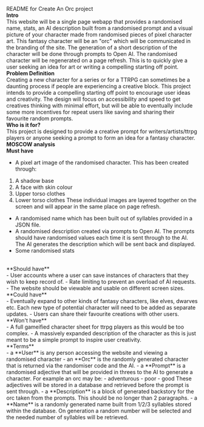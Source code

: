README for Create An Orc project
<br />
**Intro**
<br />
This website will be a single page webapp that provides a randomised name, stats, an AI description built from a randomised prompt and a visual
picture of your character made from randomised pieces of pixel character art. This fantasy character will be an "orc" 
which will be communicated in the branding of the site.
The generation of a short description of the character will be done through prompts to Open AI.
The randomised character will be regenerated on a page refresh. This is to quickly give a user 
seeking an idea for art or writing a compelling starting off point.
<br />
**Problem Definition**
<br />
Creating a new character for a series or for a TTRPG can sometimes be a daunting process if people are
experiencing a creative block. 
This project intends to provide a compelling starting off point to encourage user ideas and creativity.
The design will focus on accessibility and speed to get creatives thinking with minimal effort, but will be
able to eventually include some more incentives for repeat users like saving and sharing their 
favourite random prompts.
<br />
**Who is it for?**
<br />
This project is designed to provide a creative prompt for writers/artists/ttrpg players or anyone seeking a
prompt to form an idea for a fantasy character.
<br />
**MOSCOW analysis**
<br />
**Must have**
<br/>
- A pixel art image of the randomised character. This has been created through:
1. A shadow base
2. A face with skin colour
3. Upper torso clothes
4. Lower torso clothes
These individual images are layered together on the screen and will appear in the same place on page refresh.
- A randomised name which has been built out of syllables provided in a JSON file.
- A randomised description created via prompts to Open AI. The prompts should have randomised values each time it is sent
through to the AI. The AI generates the description which will be sent back and displayed.
- Some randomised stats
<br />
**Should have**
<br />
- User accounts where a user can save instances of characters that they wish to keep record of.
- Rate limiting to prevent an overload of AI requests.
- The website should be viewable and usable on different screen sizes.
<br />
**Could have**
<br />
- Eventually expand to other kinds of fantasy characters, like elves, dwarves etc. Each new type of potential character
will need to be added as separate updates.
- Users can share their favourite creations with other users.
<br />
**Won't have**
<br />
- A full gameified character sheet for ttrpg players as this would be too complex.
- A massively expanded description of the character as this is just meant to be a simple prompt to inspire user
creativity.
<br />
**Terms**
<br />
- a **User** is any person accessing the website and viewing a randomised character
- an **Orc** is the randomly generated character that is returned via the randomiser code and the AI.
- a **Prompt** is a randomised adjective that will be provided in threes to the AI to generate a
character. For example an orc may be:
- adventurous
- poor
- good
These adjectives will be stored in a database and retrieved before the prompt is sent through.
- a **Description** is a block of generated backstory for the orc taken from the prompts. This should be no
longer than 2 paragraphs.
- a **Name** is a randomly generated name built from 1/2/3 syllables stored within the database. On
generation a random number will be selected and the needed number of syllables will be retrieved.
